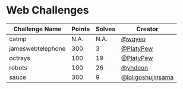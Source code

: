 # Web Challenges
|Challenge Name|Points|Solves|Creator|
|-|-|-|-|
|catnip|N.A.|N.A.|<a href="https://github.com/wqyeo">@wqyeo</a>|
|jameswebtelephone|300|3|<a href="https://github.com/PlatyPew">@PlatyPew</a>|
|octrays|100|19|<a href="https://github.com/PlatyPew">@PlatyPew</a>|
|robots|100|26|<a href="https://github.com/yhdeon">@yhdeon</a>|
|sauce|300|9|<a href="https://github.com/loligoshujinsama">@loligoshujinsama</a>|
